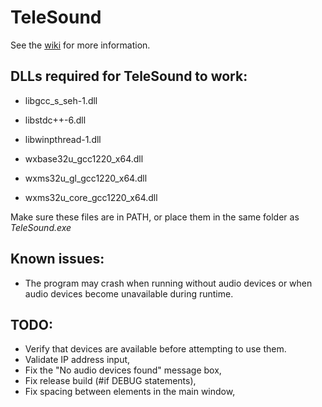 # TeleSound
See the [wiki](https://git.pg.edu.pl/dspe/telesound/-/wikis/home) for more information.

## DLLs required for TeleSound to work:
- libgcc_s_seh-1.dll
- libstdc++-6.dll
- libwinpthread-1.dll

- wxbase32u_gcc1220_x64.dll
- wxms32u_gl_gcc1220_x64.dll
- wxms32u_core_gcc1220_x64.dll

Make sure these files are in PATH, or place them in the same folder as *TeleSound.exe*

## Known issues:
- The program may crash when running without audio devices or when audio devices become unavailable during runtime.


## TODO:
- Verify that devices are available before attempting to use them.
- Validate IP address input,
- Fix the "No audio devices found" message box,
- Fix release build (#if DEBUG statements),
- Fix spacing between elements in the main window,